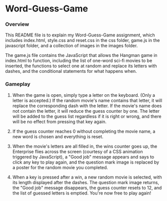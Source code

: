 # Word-Guess-Game

### Overview

This README file is to explain my Word-Guess-Game assignment, which includes index.html, style.css and reset.css in the css folder, game.js in the javascript folder, and a collection of images in the images folder.

The game.js file contains the JavaScript that allows the Hangman game in index.html to function, including the list of one-word sci-fi movies to be inserted, the functions to select one at random and replace its letters with dashes, and the conditional statements for what happens when.

### Gameplay

1.  When the game is open, simply type a letter on the keyboard. (Only a letter is accepted.) If the random movie's name contains that letter, it will replace the corresponding dash with the letter. If the movie's name does not contain the letter, it will reduce the guess counter by one. The letter will be added to the guess list regardless if it is right or wrong, and there will be no effect from pressing that key again.

2. If the guess counter reaches 0 without completing the movie name, a new word is chosen and everything is reset.

3. When the movie's letters are all filled in, the wins counter goes up, the Enterprise flies across the screen (courtesy of a CSS animation triggered by JavaScript), a "Good job" message appears and says to click any key to play again, and the question mark image is replaced by a poster for the random movie you completed.

4. When a key is pressed after a win, a new random movie is selected, with its length displayed after the dashes. The question mark image returns, the "Good job" message disappears, the guess counter resets to 12, and the list of guessed letters is emptied. You're now free to play again!

